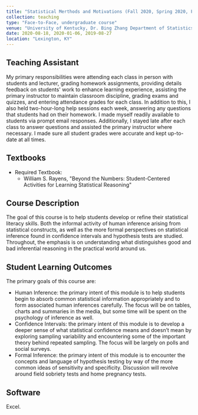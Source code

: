 ```yaml
---
title: "Statistical Merthods and Motivations (Fall 2020, Spring 2020, Fall 2019 TA)"
collection: teaching
type: "Face-to-Face, undergraduate course"
venue: "University of Kentucky, Dr. Bing Zhang Department of Statistics"
date: 2020-08-18, 2020-01-06, 2019-08-27
location: "Lexington, KY"
---
```


## Teaching Assistant
My primary responsibilities were attending each class in person with students and lecturer, grading homework assignments, providing details feedback on students' work to enhance learning experience, assisting the primary instructor to maintain classroom discipline, grading exams and quizzes, and entering attendance grades for each class. In addition to this, I also held two-hour-long help sessions each week, answering any questions that students had on their homework. I made myself readily available to students via prompt email responses. Additionally, I stayed late after each class to answer questions and assisted the primary instructor where necessary. I made sure all student grades were accurate and kept up-to-date at all times. 

## Textbooks
* Required Textbook: 
     + William S. Rayens, "Beyond the Numbers: Student-Centered Activities for Learning Statistical Reasoning"

## Course Description
The goal of this course is to help students develop or refine their statistical literacy skills. Both the informal activity of human inference arising from statistical constructs, as well as the more formal perspectives on statistical inference found in confidence intervals and hypothesis tests are studied. Throughout, the emphasis is on understanding what distinguishes good and bad inferential reasoning in the practical world around us. 

## Student Learning Outcomes
The primary goals of this course are:

* Human Inference: the primary intent of this module is to help students begin to absorb common statistical information appropriately and to form associated human inferences carefully. The focus will be on tables, charts and summaries in the media, but some time will be spent on the
psychology of inference as well.
* Confidence Intervals: the primary intent of this module is to develop a deeper sense of what statistical confidence means and doesn’t mean by exploring sampling variability and encountering some of the important theory behind repeated sampling. The focus will be largely on polls and social surveys.
* Formal Inference: the primary intent of this module is to encounter the concepts and language of hypothesis testing by way of the more common ideas of sensitivity and specificity. Discussion will revolve around field sobriety tests and home pregnancy tests. 

## Software
Excel.
